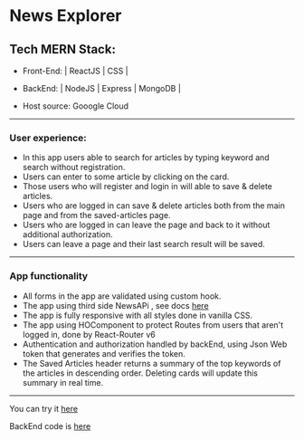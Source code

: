 # News Explorer


## Tech MERN Stack:

* Front-End: | ReactJS | CSS | 

* BackEnd: | NodeJS | Express | MongoDB |

* Host source: Gooogle Cloud 

_______________________________________

### User experience:

 * In this app users able to search for articles by typing keyword and search without registration.
 * Users can enter to some article by clicking on the card.
* Those users who will register and login in will able to save & delete articles. 
* Users who are logged in can save & delete articles both from the main page and from the saved-articles page.
* Users who are logged in can leave the page and back to it without additional authorization.
* Users can leave a page and their last search result will be saved.

__________________________________________

### App functionality 

* All forms in the app are validated using custom hook. 
* The app using third side NewsAPi , see docs [here](https://newsapi.org/)
* The app is fully responsive with all styles done in vanilla CSS.
* The app using HOComponent to protect Routes from users that aren't logged in, done by React-Router v6
* Authentication and authorization handled by backEnd, using Json Web token that generates and verifies the token.
* The Saved Articles header returns a summary of the top keywords of the articles in descending order. Deleting cards will update this summary in real time.

____________________________________________

You can try it [here](https://roy.news.students.nomoreparties.sbs)

BackEnd code is [here](https://github.com/roeilulavy/news-explorer-api)

